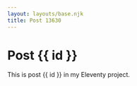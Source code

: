 ```yaml
---
layout: layouts/base.njk
title: Post 13630
---
```


# Post {{ id }}

This is post {{ id }} in my Eleventy project.
